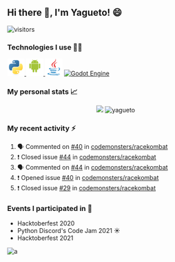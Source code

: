 ## Hi there 👋, I'm Yagueto! 😄


![visitors](https://visitor-badge-reloaded.herokuapp.com/badge?page_id=yagueto_fina&style=for-the-badge)

### Technologies I use 👨‍💻

<p align="left"> 
<a href="https://www.python.org" target="_blank"><img src="https://raw.githubusercontent.com/devicons/devicon/master/icons/python/python-original.svg" alt="python" width="40" height="40"/> </a> 
<a href="https://developer.android.com" target="_blank"> <img src="https://raw.githubusercontent.com/devicons/devicon/master/icons/android/android-original-wordmark.svg" alt="android" width="40" height="40"/> </a>
<a href="https://www.java.com" target="_blank"><img src="https://raw.githubusercontent.com/devicons/devicon/master/icons/java/java-original.svg" alt="java" width="40" height="40"/></a>
<a href="https://www.godotengine.org" target="_blank"><img src="https://cdn.jsdelivr.net/gh/devicons/devicon/icons/godot/godot-original.svg" alt="Godot Engine" width="40" height="40"/> </a>

### My personal stats 📈
<div align="center"> 
  <a>
    <img src=https://github-readme-stats.vercel.app/api?username=yagueto&count_private=true&show_icons=true width=50%></img>
  </a>
  <img src="https://github-readme-streak-stats.herokuapp.com/?user=yagueto" alt="yagueto" width=49% />
</div>


### My recent activity ⚡

  <!--START_SECTION:activity-->
1. 🗣 Commented on [#40](https://github.com/codemonsters/racekombat/issues/40) in [codemonsters/racekombat](https://github.com/codemonsters/racekombat)
2. ❗️ Closed issue [#44](https://github.com/codemonsters/racekombat/issues/44) in [codemonsters/racekombat](https://github.com/codemonsters/racekombat)
3. 🗣 Commented on [#44](https://github.com/codemonsters/racekombat/issues/44) in [codemonsters/racekombat](https://github.com/codemonsters/racekombat)
4. ❗️ Opened issue [#40](https://github.com/codemonsters/racekombat/issues/40) in [codemonsters/racekombat](https://github.com/codemonsters/racekombat)
5. ❗️ Closed issue [#29](https://github.com/codemonsters/racekombat/issues/29) in [codemonsters/racekombat](https://github.com/codemonsters/racekombat)
  <!--END_SECTION:activity-->
  

### Events I participated in 📆

- Hacktoberfest 2020
- Python Discord's Code Jam 2021 ☀️
- Hacktoberfest 2021

![a](https://api.countapi.xyz/hit/yaguetogithub/profile?img)
